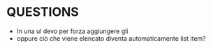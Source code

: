 # QUESTIONS 

- In una ul devo per forza aggiungere gli <li> oppure ciò che viene elencato diventa automaticamente list item?

